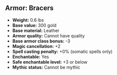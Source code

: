 ## Armor: Bracers
- **Weight:** 0.6 lbs
- **Base value:** 300 gold
- **Base material:** Leather
- **Armor quality:** Cannot have quality
- **Base armor class bonus:** -3
- **Magic cancellation:** +2
- **Spell casting penalty:** +0% (somatic spells only)
- **Enchantable:** Yes
- **Safe enchantable level:** +3 or below
- **Mythic status:** Cannot be mythic
